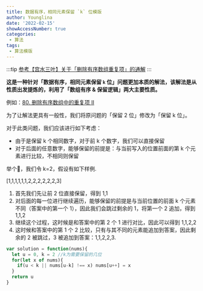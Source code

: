 ```yaml
---
title: 数据有序，相同元素保留 `k` 位模版
author: Younglina
date: '2022-02-15'
showAccessNumber: true
categories:
 - 算法
tags:
 - 算法模版
--- 
```

:::tip
[参考【宫水三叶】关于「删除有序数组重复项」的通解](https://leetcode-cn.com/problems/remove-duplicates-from-sorted-array-ii/solution/gong-shui-san-xie-guan-yu-shan-chu-you-x-glnq/)
:::

**这是一种针对「数据有序，相同元素保留 `k` 位」问题更加本质的解法，该解法是从性质出发提炼的，利用了「数组有序 & 保留逻辑」两大主要性质。**

例如：[80. 删除有序数组中的重复项 II](https://leetcode-cn.com/problems/remove-duplicates-from-sorted-array-ii/)

为了让解法更具有一般性，我们将原问题的「保留 2 位」修改为「保留 k 位」。

对于此类问题，我们应该进行如下考虑：

- 由于是保留 k 个相同数字，对于前 k 个数字，我们可以直接保留
- 对于后面的任意数字，能够保留的前提是：与当前写入的位置前面的第 k 个元素进行比较，不相同则保留

举个🌰，我们令 k=2，假设有如下样例. 

[1,1,1,1,1,1,2,2,2,2,2,2,3]

1. 首先我们先让前 2 位直接保留，得到 1,1
2. 对后面的每一位进行继续遍历，能够保留的前提是与当前位置的前面 k 个元素不同（答案中的第一个 1），因此我们会跳过剩余的 1，将第一个 2 追加，得到 1,1,2
3. 继续这个过程，这时候是和答案中的第 2 个 1 进行对比，因此可以得到 1,1,2,2
4. 这时候和答案中的第 1 个 2 比较，只有与其不同的元素能追加到答案，因此剩余的 2 被跳过，3 被追加到答案：1,1,2,2,3.    

```javascript
var solution = function(nums){
  let u = 0, k = 2 //k为需要保留的几位
  for(let x of nums){
    if(u < k || nums[u-k] !== x) nums[u++] = x
  }
  return u
}

```